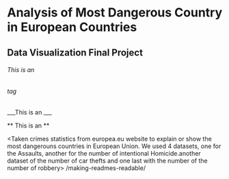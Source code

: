 #  Analysis of Most Dangerous Country in European Countries 
## Data Visualization Final Project

###### This is an <h6> tag
  
  ___This is an ___
  
** This is an **


<Taken crimes statistics from europea.eu website to explain or show the most dangerouns countries in European Union. We used 4 datasets, one for the Assaults, another for the number of intentional Homicide.another dataset of the number of car thefts and one last with the number of the number of robbery>
/making-readmes-readable/
